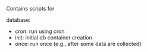 Contains scripts for

database:
- cron: run using cron
- init: initial db container creation
- once: run once (e.g., after some data are collected)
